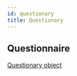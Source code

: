 ```yaml
---
id: questionary
title: Questionary
---
```


## Questionnaire

[Questionary object](/v1/objects/questionary)
